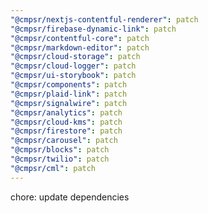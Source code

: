 ```yaml
---
"@cmpsr/nextjs-contentful-renderer": patch
"@cmpsr/firebase-dynamic-link": patch
"@cmpsr/contentful-core": patch
"@cmpsr/markdown-editor": patch
"@cmpsr/cloud-storage": patch
"@cmpsr/cloud-logger": patch
"@cmpsr/ui-storybook": patch
"@cmpsr/components": patch
"@cmpsr/plaid-link": patch
"@cmpsr/signalwire": patch
"@cmpsr/analytics": patch
"@cmpsr/cloud-kms": patch
"@cmpsr/firestore": patch
"@cmpsr/carousel": patch
"@cmpsr/blocks": patch
"@cmpsr/twilio": patch
"@cmpsr/cml": patch
---
```


chore: update dependencies
